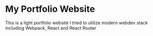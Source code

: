 # My Portfolio Website
This is a light portfolio website I tried to utilize modern webdev stack including Webpack, React and React Router

